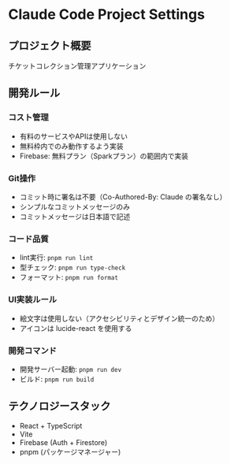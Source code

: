 # Claude Code Project Settings

## プロジェクト概要
チケットコレクション管理アプリケーション

## 開発ルール

### コスト管理
- 有料のサービスやAPIは使用しない
- 無料枠内でのみ動作するよう実装
- Firebase: 無料プラン（Sparkプラン）の範囲内で実装

### Git操作
- コミット時に署名は不要（Co-Authored-By: Claude の署名なし）
- シンプルなコミットメッセージのみ
- コミットメッセージは日本語で記述

### コード品質
- lint実行: `pnpm run lint`
- 型チェック: `pnpm run type-check`
- フォーマット: `pnpm run format`

### UI実装ルール
- 絵文字は使用しない（アクセシビリティとデザイン統一のため）
- アイコンは lucide-react を使用する

### 開発コマンド
- 開発サーバー起動: `pnpm run dev`
- ビルド: `pnpm run build`

## テクノロジースタック
- React + TypeScript
- Vite
- Firebase (Auth + Firestore)
- pnpm (パッケージマネージャー)